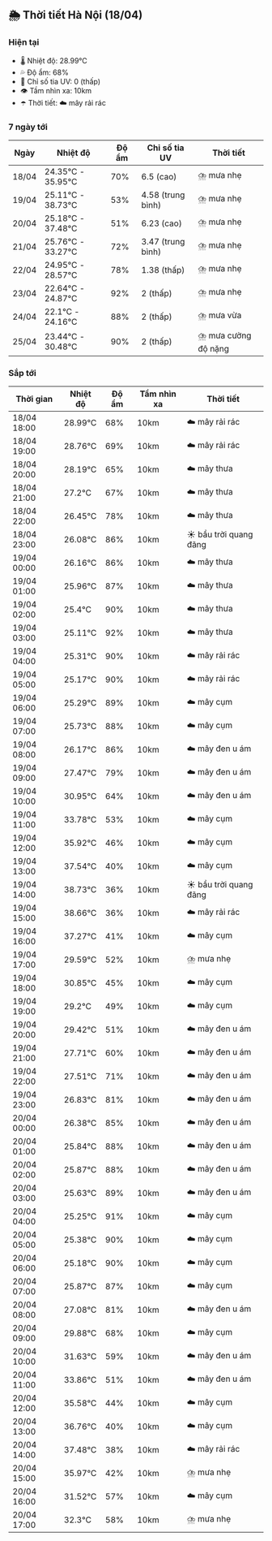 ## 🌦️ Thời tiết Hà Nội (18/04)

### Hiện tại

- 🌡️ Nhiệt độ: 28.99℃
- 💦 Độ ẩm: 68%
- 🌟 Chỉ số tia UV: 0 (thấp)
- 👁️ Tầm nhìn xa: 10km
- ☂️ Thời tiết: ☁️ mây rải rác

### 7 ngày tới

| Ngày | Nhiệt độ | Độ ẩm | Chỉ số tia UV | Thời tiết |
| --- | --- | --- | --- | --- |
| 18/04 | 24.35℃ - 35.95℃ | 70% | 6.5 (cao) | ⛈️ mưa nhẹ |
| 19/04 | 25.11℃ - 38.73℃ | 53% | 4.58 (trung bình) | ⛈️ mưa nhẹ |
| 20/04 | 25.18℃ - 37.48℃ | 51% | 6.23 (cao) | ⛈️ mưa nhẹ |
| 21/04 | 25.76℃ - 33.27℃ | 72% | 3.47 (trung bình) | ⛈️ mưa nhẹ |
| 22/04 | 24.95℃ - 28.57℃ | 78% | 1.38 (thấp) | ⛈️ mưa nhẹ |
| 23/04 | 22.64℃ - 24.87℃ | 92% | 2 (thấp) | ⛈️ mưa nhẹ |
| 24/04 | 22.1℃ - 24.16℃ | 88% | 2 (thấp) | ⛈️ mưa vừa |
| 25/04 | 23.44℃ - 30.48℃ | 90% | 2 (thấp) | ⛈️ mưa cường độ nặng |

### Sắp tới

| Thời gian | Nhiệt độ | Độ ẩm | Tầm nhìn xa | Thời tiết |
| --- | --- | --- | --- | --- |
| 18/04 18:00 | 28.99℃ | 68% | 10km | ☁️ mây rải rác |
| 18/04 19:00 | 28.76℃ | 69% | 10km | ☁️ mây rải rác |
| 18/04 20:00 | 28.19℃ | 65% | 10km | ☁️ mây thưa |
| 18/04 21:00 | 27.2℃ | 67% | 10km | ☁️ mây thưa |
| 18/04 22:00 | 26.45℃ | 78% | 10km | ☁️ mây thưa |
| 18/04 23:00 | 26.08℃ | 86% | 10km | ☀️ bầu trời quang đãng |
| 19/04 00:00 | 26.16℃ | 86% | 10km | ☁️ mây thưa |
| 19/04 01:00 | 25.96℃ | 87% | 10km | ☁️ mây thưa |
| 19/04 02:00 | 25.4℃ | 90% | 10km | ☁️ mây thưa |
| 19/04 03:00 | 25.11℃ | 92% | 10km | ☁️ mây thưa |
| 19/04 04:00 | 25.31℃ | 90% | 10km | ☁️ mây rải rác |
| 19/04 05:00 | 25.17℃ | 90% | 10km | ☁️ mây rải rác |
| 19/04 06:00 | 25.29℃ | 89% | 10km | ☁️ mây cụm |
| 19/04 07:00 | 25.73℃ | 88% | 10km | ☁️ mây cụm |
| 19/04 08:00 | 26.17℃ | 86% | 10km | ☁️ mây đen u ám |
| 19/04 09:00 | 27.47℃ | 79% | 10km | ☁️ mây đen u ám |
| 19/04 10:00 | 30.95℃ | 64% | 10km | ☁️ mây đen u ám |
| 19/04 11:00 | 33.78℃ | 53% | 10km | ☁️ mây cụm |
| 19/04 12:00 | 35.92℃ | 46% | 10km | ☁️ mây cụm |
| 19/04 13:00 | 37.54℃ | 40% | 10km | ☁️ mây cụm |
| 19/04 14:00 | 38.73℃ | 36% | 10km | ☀️ bầu trời quang đãng |
| 19/04 15:00 | 38.66℃ | 36% | 10km | ☁️ mây rải rác |
| 19/04 16:00 | 37.27℃ | 41% | 10km | ☁️ mây cụm |
| 19/04 17:00 | 29.59℃ | 52% | 10km | ⛈️ mưa nhẹ |
| 19/04 18:00 | 30.85℃ | 45% | 10km | ☁️ mây cụm |
| 19/04 19:00 | 29.2℃ | 49% | 10km | ☁️ mây cụm |
| 19/04 20:00 | 29.42℃ | 51% | 10km | ☁️ mây đen u ám |
| 19/04 21:00 | 27.71℃ | 60% | 10km | ☁️ mây đen u ám |
| 19/04 22:00 | 27.51℃ | 71% | 10km | ☁️ mây đen u ám |
| 19/04 23:00 | 26.83℃ | 81% | 10km | ☁️ mây đen u ám |
| 20/04 00:00 | 26.38℃ | 85% | 10km | ☁️ mây đen u ám |
| 20/04 01:00 | 25.84℃ | 88% | 10km | ☁️ mây đen u ám |
| 20/04 02:00 | 25.87℃ | 88% | 10km | ☁️ mây đen u ám |
| 20/04 03:00 | 25.63℃ | 89% | 10km | ☁️ mây đen u ám |
| 20/04 04:00 | 25.25℃ | 91% | 10km | ☁️ mây cụm |
| 20/04 05:00 | 25.38℃ | 90% | 10km | ☁️ mây cụm |
| 20/04 06:00 | 25.18℃ | 90% | 10km | ☁️ mây cụm |
| 20/04 07:00 | 25.87℃ | 87% | 10km | ☁️ mây cụm |
| 20/04 08:00 | 27.08℃ | 81% | 10km | ☁️ mây đen u ám |
| 20/04 09:00 | 29.88℃ | 68% | 10km | ☁️ mây cụm |
| 20/04 10:00 | 31.63℃ | 59% | 10km | ☁️ mây đen u ám |
| 20/04 11:00 | 33.86℃ | 51% | 10km | ☁️ mây đen u ám |
| 20/04 12:00 | 35.58℃ | 44% | 10km | ☁️ mây cụm |
| 20/04 13:00 | 36.76℃ | 40% | 10km | ☁️ mây cụm |
| 20/04 14:00 | 37.48℃ | 38% | 10km | ☁️ mây rải rác |
| 20/04 15:00 | 35.97℃ | 42% | 10km | ⛈️ mưa nhẹ |
| 20/04 16:00 | 31.52℃ | 57% | 10km | ☁️ mây cụm |
| 20/04 17:00 | 32.3℃ | 58% | 10km | ⛈️ mưa nhẹ |
